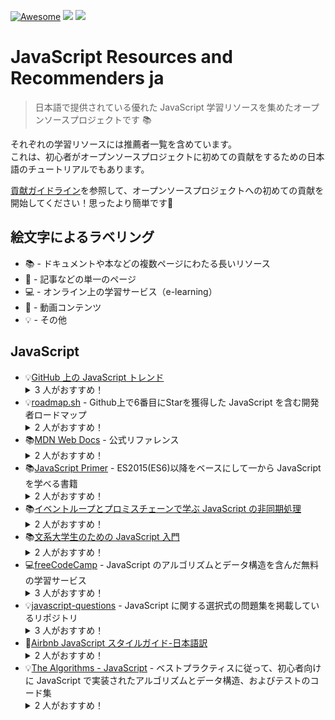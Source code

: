 [![Awesome](https://awesome.re/badge.svg)](https://awesome.re)
<img src="https://img.shields.io/badge/license-MIT-blue.svg">
<img src="https://img.shields.io/badge/contributions-welcome-blue.svg?style=flat">

# JavaScript Resources and Recommenders ja

> 日本語で提供されている優れた JavaScript 学習リソースを集めたオープンソースプロジェクトです 📚

それぞれの学習リソースには推薦者一覧を含めています。<br>
これは、初心者がオープンソースプロジェクトに初めての貢献をするための日本語のチュートリアルでもあります。

[貢献ガイドライン](https://github.com/JavaScript-Starters/JS-RnR-ja/blob/main/CONTRIBUTING.md)を参照して、オープンソースプロジェクトへの初めての貢献を開始してください！思ったより簡単です👋

## 絵文字によるラベリング

- 📚 - ドキュメントや本などの複数ページにわたる長いリソース
- 📄 - 記事などの単一のページ
- 💻 - オンライン上の学習サービス（e-learning）
- 🎥 - 動画コンテンツ
- 💡 - その他

## JavaScript

- 💡[GitHub 上の JavaScript トレンド](https://github.com/trending/javascript)
    <details>
      <summary>3 人がおすすめ！</summary>
      <ul>
        <li><a href="">testUser</a></li>
        <li><a href="https://github.com/kazzyfrog">kazzyfrog</a></li>
        <li><a href="https://github.com/orangetall">orangetall</a></li>
      </ul>
    </details>
- 💡[roadmap.sh](https://roadmap.sh/javascript) - Github上で6番目にStarを獲得した JavaScript を含む開発者ロードマップ
    <details>
      <summary>2 人がおすすめ！</summary>
      <ul>
        <li><a href="">testUser</a></li>
        <li><a href="https://github.com/kazzyfrog">kazzyfrog</a></li>
      </ul>
    </details>
- 📚[MDN Web Docs](https://developer.mozilla.org/ja/docs/Web/JavaScript) - 公式リファレンス
    <details>
      <summary>2 人がおすすめ！</summary>
      <ul>
        <li><a href="">testUser</a></li>
        <li><a href="https://github.com/kazzyfrog">kazzyfrog</a></li>
      </ul>
    </details>
- 📚[JavaScript Primer](https://jsprimer.net/) - ES2015(ES6)以降をベースにして一から JavaScript を学べる書籍
    <details>
      <summary>2 人がおすすめ！</summary>
      <ul>
        <li><a href="">testUser</a></li>
        <li><a href="https://github.com/kazzyfrog">kazzyfrog</a></li>
      </ul>
    </details>
- 📚[イベントループとプロミスチェーンで学ぶ JavaScript の非同期処理](https://zenn.dev/estra/books/js-async-promise-chain-event-loop)
    <details>
      <summary>2 人がおすすめ！</summary>
      <ul>
        <li><a href="">testUser</a></li>
        <li><a href="https://github.com/kazzyfrog">kazzyfrog</a></li>
      </ul>
    </details>
- 📚[文系大学生のための JavaScript 入門](https://zenn.dev/ojk/books/intro-to-javascript)
    <details>
      <summary>2 人がおすすめ！</summary>
      <ul>
        <li><a href="">testUser</a></li>
        <li><a href="https://github.com/kazzyfrog">kazzyfrog</a></li>
      </ul>
    </details>
- 💻[freeCodeCamp](https://www.freecodecamp.org/japanese/learn/javascript-algorithms-and-data-structures) - JavaScript のアルゴリズムとデータ構造を含んだ無料の学習サービス
    <details>
      <summary>3 人がおすすめ！</summary>
      <ul>
        <li><a href="">testUser</a></li>
        <li><a href="https://github.com/kazzyfrog">kazzyfrog</a></li>
	<li><a href="https://github.com/orangetall">orangetall</a></li>
      </ul>
    </details>
- 💡[javascript-questions](https://github.com/lydiahallie/javascript-questions/blob/master/ja-JA/README-ja_JA.md) - JavaScript に関する選択式の問題集を掲載しているリポジトリ
    <details>
      <summary>3 人がおすすめ！</summary>
      <ul>
        <li><a href="">testUser</a></li>
        <li><a href="https://github.com/kazzyfrog">kazzyfrog</a></li>
	<li><a href="https://github.com/orangetall">orangetall</a></li>
      </ul>
    </details>
- 📄[Airbnb JavaScript スタイルガイド-日本語訳](https://mitsuruog.github.io/javascript-style-guide/)
    <details>
      <summary>2 人がおすすめ！</summary>
      <ul>
        <li><a href="">testUser</a></li>
        <li><a href="https://github.com/kazzyfrog">kazzyfrog</a></li>
      </ul>
    </details>
- 💡[The Algorithms - JavaScript](https://github.com/TheAlgorithms/JavaScript) - ベストプラクティスに従って、初心者向けに JavaScript で実装されたアルゴリズムとデータ構造、およびテストのコード集
    <details>
      <summary>2 人がおすすめ！</summary>
      <ul>
        <li><a href="">testUser</a></li>
        <li><a href="https://github.com/kazzyfrog">kazzyfrog</a></li>
      </ul>
    </details>
